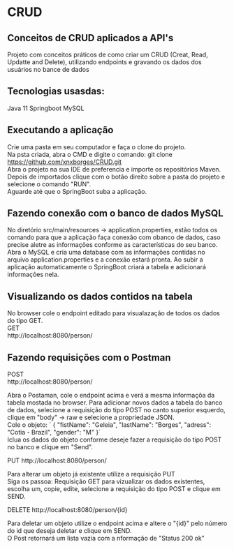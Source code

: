 # CRUD
## Conceitos de CRUD aplicados a API's  

Projeto com conceitos práticos de como criar um CRUD (Creat, Read, Updatte and Delete), utilizando endpoints e gravando os dados dos usuários no bance de dados

## Tecnologias usasdas:  
Java 11
Springboot 
MySQL 

## Executando a aplicação  
Crie uma pasta em seu computador e faça o clone do projeto.  
Na psta criada, abra o CMD e digite o comando: git clone https://github.com/xnxborges/CRUD.git  
Abra o projeto na sua IDE de preferencia e importe os repositórios Maven. Depois de importados clique com o botão direito sobre a pasta do projeto e selecione o comando "RUN".  
Aguarde até que o SpringBoot suba a aplicação.  

## Fazendo conexão com o banco de dados MySQL  
No diretório src/main/resources -> application.properties, estão todos os comando para que a aplicação faça conexão com obanco de dados, caso precise aletre as informações conforme as características do seu banco.  
Abra o MySQL e cria uma database com as informações contidas no arquivo application.properties e a conexão estará pronta. 
Ao subir a aplicação automaticamente o SpringBoot criará a tabela e adicionará informações nela.  

## Visualizando os dados contidos na tabela
No browser cole o endpoint editado para visualazação de todos os dados do tipo GET.   
GET  
http://localhost:8080/person/  

## Fazendo requisições com o Postman  

POST  
http://localhost:8080/person/  

Abra o Postaman, cole o endpoint acima e verá a mesma informaçõa da tabela mostada no browser. 
Para adicionar novos dados a tabela do banco de dados, selecione a requisição do tipo POST no canto superior esquerdo, clique em "body" -> raw e selecione a propriedade JSON.  
Cole  o objeto: 
´    {
        "fistName": "Geleia",
        "lastName": "Borges",
        "adress": "Cotia - Brazil",
        "gender": "M"
    }´  
Iclua os dados do objeto conforme deseje fazer a requisição do tipo POST no banco e clique em "Send".  

 PUT
http://localhost:8080/person/

Para alterar um objeto já existente utilize a requisição PUT  
Siga os passoa: Requisição GET para vizualizar os dados existentes, escolha um, copie, edite, selecione a requisição do tipo POST e clique em SEND. 


DELETE
http://localhost:8080/person/{id}

Para deletar um objeto utilize o endpoint acima e altere o "{id}" pelo número do id que deseja deletar e clique em SEND.  
O Post retornará um lista vazia com a nformação de "Status 200 ok"







